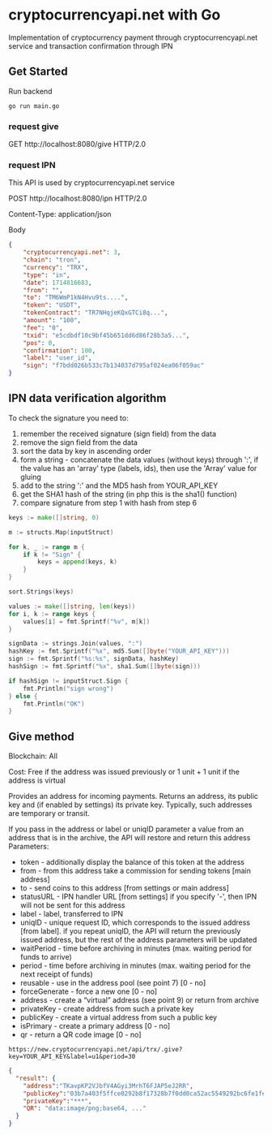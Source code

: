 # cryptocurrencyapi.net with Go
Implementation of cryptocurrency payment through cryptocurrencyapi.net service and transaction confirmation through IPN

## Get Started
Run backend
```
go run main.go
```

### request give
GET http://localhost:8080/give HTTP/2.0


### request IPN 
This API is used by cryptocurrencyapi.net service

POST http://localhost:8080/ipn HTTP/2.0

Content-Type: application/json

Body
```json
{
    "cryptocurrencyapi.net": 3,
    "chain": "tron",
    "currency": "TRX",
    "type": "in",
    "date": 1714816683,
    "from": "",
    "to": "TM6WmP1kN4Hvu9ts....",
    "token": "USDT",
    "tokenContract": "TR7NHqjeKQxGTCi8q...",
    "amount": "100",
    "fee": "0",
    "txid": "e5cdbdf10c9bf45b651dd6d86f28b3a5...",
    "pos": 0,
    "confirmation": 100,
    "label": "user_id",
    "sign": "f7bdd026b533c7b134037d795af024ea06f059ac"
}
```

## IPN data verification algorithm
To check the signature you need to:
1) remember the received signature (sign field) from the data
2) remove the sign field from the data
3) sort the data by key in ascending order
4) form a string - concatenate the data values (without keys) through ':', if the value has an 'array' type (labels, ids), then use the 'Array' value for gluing
5) add to the string ':' and the MD5 hash from YOUR_API_KEY
6) get the SHA1 hash of the string (in php this is the sha1() function)
7) compare signature from step 1 with hash from step 6

```go
keys := make([]string, 0)

m := structs.Map(inputStruct)

for k, _ := range m {
    if k != "Sign" {
        keys = append(keys, k)
    }
}

sort.Strings(keys)

values := make([]string, len(keys))
for i, k := range keys {
    values[i] = fmt.Sprintf("%v", m[k])
}

signData := strings.Join(values, ":")
hashKey := fmt.Sprintf("%x", md5.Sum([]byte("YOUR_API_KEY")))
sign := fmt.Sprintf("%s:%s", signData, hashKey)
hashSign := fmt.Sprintf("%x", sha1.Sum([]byte(sign)))

if hashSign != inputStruct.Sign {
    fmt.Println("sign wrong")
} else {
    fmt.Println("OK")
}
```

## Give method
Blockchain: All

Cost: Free if the address was issued previously or 1 unit + 1 unit if the address is virtual

Provides an address for incoming payments. Returns an address, its public key and (if enabled by settings) its private key. Typically, such addresses are temporary or transit.

If you pass in the address or label or uniqID parameter a value from an address that is in the archive, the API will restore and return this address
Parameters:

- token - additionally display the balance of this token at the address
- from - from this address take a commission for sending tokens [main address]
- to - send coins to this address [from settings or main address]
- statusURL - IPN handler URL [from settings] if you specify '-', then IPN will not be sent for this address
- label - label, transferred to IPN
- uniqID - unique request ID, which corresponds to the issued address [from label]. if you repeat uniqID, the API will return the previously issued address, but the rest of the address parameters will be updated
- waitPeriod - time before archiving in minutes (max. waiting period for funds to arrive)
- period - time before archiving in minutes (max. waiting period for the next receipt of funds)
- reusable - use in the address pool (see point 7) [0 - no]
- forceGenerate - force a new one [0 - no]
- address - create a “virtual” address (see point 9) or return from archive
- privateKey - create address from such a private key
- publicKey - create a virtual address from such a public key
- isPrimary - create a primary address [0 - no]
- qr - return a QR code image [0 - no]

```
https://new.cryptocurrencyapi.net/api/trx/.give?key=YOUR_API_KEY&label=u1&period=30
```

```json
{
  "result": {
    "address":"TKavpKP2VJbfV4AGyi3MrhT6FJAP5eJ2RR",
    "publicKey":"03b7a403f5ffce0292b8f17328b7f0dd0ca52ac5549292bc6fe1fe580ef40d183f",
    "privateKey":"***",
    "QR": "data:image/png;base64, ..."
  }
}
```